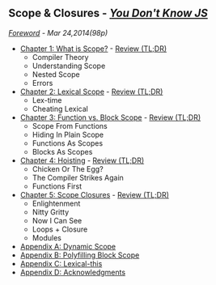## Scope & Closures - *[You Don't Know JS](https://github.com/kiyounglee/You-Dont-Know-JS/blob/master/README2.md)*
*[Foreword](forword.md) - Mar 24,2014(98p)*
* [Chapter 1: What is Scope?](ch1.md) - [Review (TL;DR)](ch1.md#review-tldr)
	* Compiler Theory
	* Understanding Scope
	* Nested Scope
	* Errors
* [Chapter 2: Lexical Scope](ch2.md) - [Review (TL;DR)](ch2.md#review-tldr)
	* Lex-time
	* Cheating Lexical
* [Chapter 3: Function vs. Block Scope](ch3.md) - [Review (TL;DR)](ch3.md#review-tldr)
	* Scope From Functions
	* Hiding In Plain Scope
	* Functions As Scopes
	* Blocks As Scopes
* [Chapter 4: Hoisting](ch4.md) - [Review (TL;DR)](ch4.md#review-tldr)
	* Chicken Or The Egg?
	* The Compiler Strikes Again
	* Functions First
* [Chapter 5: Scope Closures](ch5.md) - [Review (TL;DR)](ch5.md#review-tldr)
	* Enlightenment
	* Nitty Gritty
	* Now I Can See
	* Loops + Closure
	* Modules
* [Appendix A: Dynamic Scope](apA.md)
* [Appendix B: Polyfilling Block Scope](apB.md)
* [Appendix C: Lexical-this](apC.md)
* [Appendix D: Acknowledgments](apD.md)
